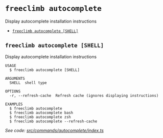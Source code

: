 `freeclimb autocomplete`
========================

Display autocomplete installation instructions

* [`freeclimb autocomplete [SHELL]`](#freeclimb-autocomplete-shell)

## `freeclimb autocomplete [SHELL]`

Display autocomplete installation instructions

```
USAGE
  $ freeclimb autocomplete [SHELL]

ARGUMENTS
  SHELL  shell type

OPTIONS
  -r, --refresh-cache  Refresh cache (ignores displaying instructions)

EXAMPLES
  $ freeclimb autocomplete
  $ freeclimb autocomplete bash
  $ freeclimb autocomplete zsh
  $ freeclimb autocomplete --refresh-cache
```

_See code: [src/commands/autocomplete/index.ts](https://github.com/FreeClimbAPI/freeclimb-cli/blob/v0.3.0/src/commands/autocomplete/index.ts)_
